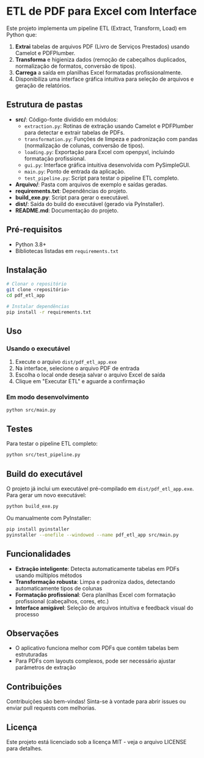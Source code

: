 # ETL de PDF para Excel com Interface

Este projeto implementa um pipeline ETL (Extract, Transform, Load) em Python que:
1. **Extrai** tabelas de arquivos PDF (Livro de Serviços Prestados) usando Camelot e PDFPlumber.
2. **Transforma** e higieniza dados (remoção de cabeçalhos duplicados, normalização de formatos, conversão de tipos).
3. **Carrega** a saída em planilhas Excel formatadas profissionalmente.
4. Disponibiliza uma interface gráfica intuitiva para seleção de arquivos e geração de relatórios.

## Estrutura de pastas

- **src/**: Código-fonte dividido em módulos:
  - `extraction.py`: Rotinas de extração usando Camelot e PDFPlumber para detectar e extrair tabelas de PDFs.
  - `transformation.py`: Funções de limpeza e padronização com pandas (normalização de colunas, conversão de tipos).
  - `loading.py`: Exportação para Excel com openpyxl, incluindo formatação profissional.
  - `gui.py`: Interface gráfica intuitiva desenvolvida com PySimpleGUI.
  - `main.py`: Ponto de entrada da aplicação.
  - `test_pipeline.py`: Script para testar o pipeline ETL completo.
- **Arquivo/**: Pasta com arquivos de exemplo e saídas geradas.
- **requirements.txt**: Dependências do projeto.
- **build_exe.py**: Script para gerar o executável.
- **dist/**: Saída do build do executável (gerado via PyInstaller).
- **README.md**: Documentação do projeto.

## Pré-requisitos

- Python 3.8+
- Bibliotecas listadas em `requirements.txt`

## Instalação

```bash
# Clonar o repositório
git clone <repositório>
cd pdf_etl_app

# Instalar dependências
pip install -r requirements.txt
```

## Uso

### Usando o executável

1. Execute o arquivo `dist/pdf_etl_app.exe`
2. Na interface, selecione o arquivo PDF de entrada
3. Escolha o local onde deseja salvar o arquivo Excel de saída
4. Clique em "Executar ETL" e aguarde a confirmação

### Em modo desenvolvimento

```bash
python src/main.py
```

## Testes

Para testar o pipeline ETL completo:

```bash
python src/test_pipeline.py
```

## Build do executável

O projeto já inclui um executável pré-compilado em `dist/pdf_etl_app.exe`. Para gerar um novo executável:

```bash
python build_exe.py
```

Ou manualmente com PyInstaller:

```bash
pip install pyinstaller
pyinstaller --onefile --windowed --name pdf_etl_app src/main.py
```

## Funcionalidades

- **Extração inteligente**: Detecta automaticamente tabelas em PDFs usando múltiplos métodos
- **Transformação robusta**: Limpa e padroniza dados, detectando automaticamente tipos de colunas
- **Formatação profissional**: Gera planilhas Excel com formatação profissional (cabeçalhos, cores, etc.)
- **Interface amigável**: Seleção de arquivos intuitiva e feedback visual do processo

## Observações

- O aplicativo funciona melhor com PDFs que contêm tabelas bem estruturadas
- Para PDFs com layouts complexos, pode ser necessário ajustar parâmetros de extração

## Contribuições

Contribuições são bem-vindas! Sinta-se à vontade para abrir issues ou enviar pull requests com melhorias.

## Licença

Este projeto está licenciado sob a licença MIT - veja o arquivo LICENSE para detalhes.
